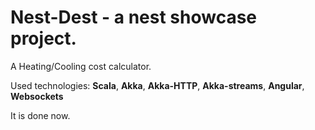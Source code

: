 # Nest-Dest - a nest showcase project.
A Heating/Cooling cost calculator.

Used technologies: **Scala**, **Akka**, **Akka-HTTP**, **Akka-streams**, **Angular**, **Websockets**

It is done now.
